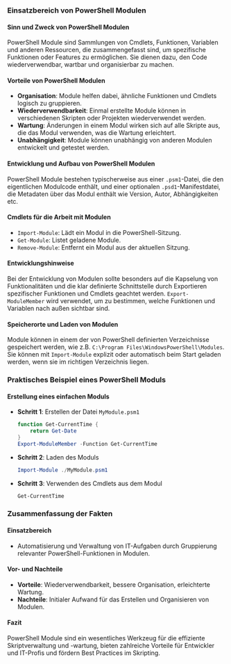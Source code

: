 ### Einsatzbereich von PowerShell Modulen

#### Sinn und Zweck von PowerShell Modulen

PowerShell Module sind Sammlungen von Cmdlets, Funktionen, Variablen und anderen Ressourcen, die zusammengefasst sind, um spezifische Funktionen oder Features zu ermöglichen. Sie dienen dazu, den Code wiederverwendbar, wartbar und organisierbar zu machen.

#### Vorteile von PowerShell Modulen

- **Organisation**: Module helfen dabei, ähnliche Funktionen und Cmdlets logisch zu gruppieren.
- **Wiederverwendbarkeit**: Einmal erstellte Module können in verschiedenen Skripten oder Projekten wiederverwendet werden.
- **Wartung**: Änderungen in einem Modul wirken sich auf alle Skripte aus, die das Modul verwenden, was die Wartung erleichtert.
- **Unabhängigkeit**: Module können unabhängig von anderen Modulen entwickelt und getestet werden.

#### Entwicklung und Aufbau von PowerShell Modulen

PowerShell Module bestehen typischerweise aus einer `.psm1`-Datei, die den eigentlichen Modulcode enthält, und einer optionalen `.psd1`-Manifestdatei, die Metadaten über das Modul enthält wie Version, Autor, Abhängigkeiten etc.

#### Cmdlets für die Arbeit mit Modulen

- `Import-Module`: Lädt ein Modul in die PowerShell-Sitzung.
- `Get-Module`: Listet geladene Module.
- `Remove-Module`: Entfernt ein Modul aus der aktuellen Sitzung.

#### Entwicklungshinweise

Bei der Entwicklung von Modulen sollte besonders auf die Kapselung von Funktionalitäten und die klar definierte Schnittstelle durch Exportieren spezifischer Funktionen und Cmdlets geachtet werden. `Export-ModuleMember` wird verwendet, um zu bestimmen, welche Funktionen und Variablen nach außen sichtbar sind.

#### Speicherorte und Laden von Modulen

Module können in einem der von PowerShell definierten Verzeichnisse gespeichert werden, wie z.B. `C:\Program Files\WindowsPowerShell\Modules`. Sie können mit `Import-Module` explizit oder automatisch beim Start geladen werden, wenn sie im richtigen Verzeichnis liegen.

### Praktisches Beispiel eines PowerShell Moduls

#### Erstellung eines einfachen Moduls

- **Schritt 1**: Erstellen der Datei `MyModule.psm1`

  ```powershell
  function Get-CurrentTime {
      return Get-Date
  }
  Export-ModuleMember -Function Get-CurrentTime
  ```

- **Schritt 2**: Laden des Moduls

  ```powershell
  Import-Module ./MyModule.psm1
  ```

- **Schritt 3**: Verwenden des Cmdlets aus dem Modul
  ```powershell
  Get-CurrentTime
  ```

### Zusammenfassung der Fakten

#### Einsatzbereich

- Automatisierung und Verwaltung von IT-Aufgaben durch Gruppierung relevanter PowerShell-Funktionen in Modulen.

#### Vor- und Nachteile

- **Vorteile**: Wiederverwendbarkeit, bessere Organisation, erleichterte Wartung.
- **Nachteile**: Initialer Aufwand für das Erstellen und Organisieren von Modulen.

#### Fazit

PowerShell Module sind ein wesentliches Werkzeug für die effiziente Skriptverwaltung und -wartung, bieten zahlreiche Vorteile für Entwickler und IT-Profis und fördern Best Practices im Skripting.
